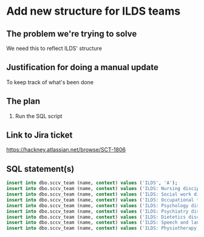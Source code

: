 # Add new structure for ILDS teams

## The problem we're trying to solve

We need this to reflect ILDS' structure

## Justification for doing a manual update

To keep track of what's been done

## The plan

1. Run the SQL script

## Link to Jira ticket

https://hackney.atlassian.net/browse/SCT-1806

## SQL statement(s)

```sql
insert into dbo.sccv_team (name, context) values ('ILDS', 'A');
insert into dbo.sccv_team (name, context) values ('ILDS: Nursing discipline', 'A');
insert into dbo.sccv_team (name, context) values ('ILDS: Social work discipline', 'A');
insert into dbo.sccv_team (name, context) values ('ILDS: Occupational therapy discipline', 'A');
insert into dbo.sccv_team (name, context) values ('ILDS: Psychology discipline', 'A');
insert into dbo.sccv_team (name, context) values ('ILDS: Psychiatry discipline', 'A');
insert into dbo.sccv_team (name, context) values ('ILDS: Dietetics discipline', 'A');
insert into dbo.sccv_team (name, context) values ('ILDS: Speech and language therapy discipline', 'A');
insert into dbo.sccv_team (name, context) values ('ILDS: Physiotherapy discipline', 'A');
```
